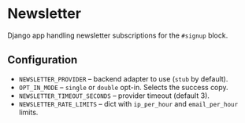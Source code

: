 # Newsletter

Django app handling newsletter subscriptions for the `#signup` block.

## Configuration

- `NEWSLETTER_PROVIDER` – backend adapter to use (`stub` by default).
- `OPT_IN_MODE` – `single` or `double` opt-in. Selects the success copy.
- `NEWSLETTER_TIMEOUT_SECONDS` – provider timeout (default 3).
- `NEWSLETTER_RATE_LIMITS` – dict with `ip_per_hour` and `email_per_hour` limits.

